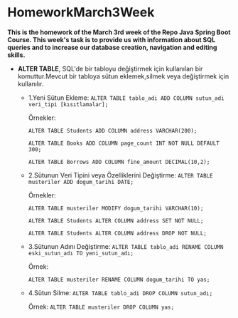 # HomeworkMarch3Week

**This is the homework of the March 3rd week of the Repo Java Spring Boot Course. This week's task is to provide us with information about SQL queries and to increase our database creation, navigation and editing skills.**

* **ALTER TABLE**, SQL'de bir tabloyu değiştirmek için kullanılan bir komuttur.Mevcut bir tabloya sütun eklemek,silmek veya değiştirmek için kullanılır.
  * 1.Yeni Sütun Ekleme:
    `ALTER TABLE tablo_adi ADD COLUMN sutun_adi veri_tipi [kısıtlamalar];`
    
    Örnekler:
    
      `ALTER TABLE Students ADD COLUMN address VARCHAR(200);`
    
      `ALTER TABLE Books ADD COLUMN page_count INT NOT NULL DEFAULT 300;`
    
      `ALTER TABLE Borrows ADD COLUMN fine_amount DECIMAL(10,2);`

  * 2.Sütunun Veri Tipini veya Özelliklerini Değiştirme:
    `ALTER TABLE musteriler ADD dogum_tarihi DATE;`

    Örnekler:
    
    `ALTER TABLE musteriler MODIFY dogum_tarihi VARCHAR(10);`
    
    `ALTER TABLE Students ALTER COLUMN address SET NOT NULL;`

    `ALTER TABLE Students ALTER COLUMN address DROP NOT NULL;`

  * 3.Sütunun Adını Değiştirme:
    `ALTER TABLE tablo_adi RENAME COLUMN eski_sutun_adı TO yeni_sutun_adı;`

    Örnek:

    `ALTER TABLE musteriler RENAME COLUMN dogum_tarihi TO yas;`

  * 4.Sütun Silme:
    `ALTER TABLE tablo_adi DROP COLUMN sutun_adı;`

    Örnek:
    `ALTER TABLE musteriler DROP COLUMN yas;`

